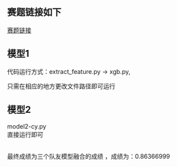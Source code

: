 ## 赛题链接如下
[赛题链接](https://www.datafountain.cn/competitions/287/details/rule) 


## 模型1
 代码运行方式：extract_feature.py -> xgb.py,  

 只需在相应的地方更改文件路径即可运行

## 模型2
model2-cy.py  
直接运行即可  
  
<br>
最终成绩为三个队友模型融合的成绩 ，成绩为：0.86366999
